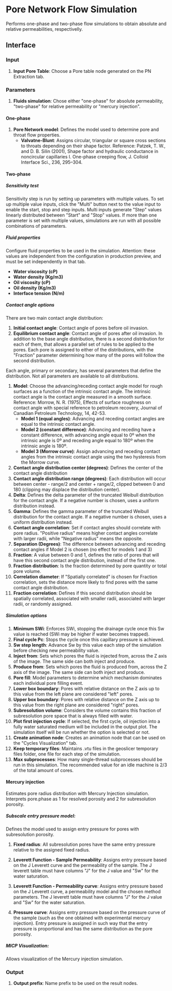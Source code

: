 # Pore Network Flow Simulation

Performs one-phase and two-phase flow simulations to obtain absolute and relative permeabilities, respectivelly.

## Interface

### Input

1. __Input Pore Table__: Choose a Pore table node generated on the PN Extraction tab.

### Parameters

1. __Fluids simulation__: Chose either "one-phase" for absolute permeability, "two-phase" for relative permeability or "mercury injection".

#### One-phase

1. __Pore Network model__: Defines the model used to determine pore and throat flow properties.
	- __Valvatne-Blunt__: Assigns circular, triangular or square cross sections to throats depending on their shape factor. Reference: Patzek, T. W., and D. B. Silin (2001), Shape factor and hydraulic conductance in noncircular capillaries I. One-phase creeping flow, J. Colloid Interface Sci., 236, 295–304.

#### Two-phase

##### Sensitivity test
Sensitivity step is run by setting up parameters with multiple values. To set up multiple value inputs, click the "Multi" button next to the value input to enable the start, stop and step inputs. Multi inputs generate "Step" values linearly distributed between "Start" and "Stop" values. If more than one parameter is set with multiple values, simulations are run with all possible combinations of parameters.


##### Fluid properties

Configure fluid properties to be used in the simulation. Attention: these values are independent from the configuration in production preview, and must be set independently in that tab.

- __Water viscosity (cP)__
- __Water density (Kg/m3)__
- __Oil viscosity (cP)__
- __Oil density (Kg/m3)__
- __Interface tension (N/m)__

##### Contact angle options

There are two main contact angle distribution:
1. __Initial contact angle__: Contact angle of pores before oil invasion.
2. __Equilibrium contact angle__: Contact angle of pores after oil invasion.
In addition to the base angle distribution, there is a second distribution for each of them, that allows a parallel set of rules to be applied to the pores. Each pore is assigned to either of the distributions, with the "Fraction" parameter determining how many of the pores will follow the second distribution.

Each angle, primary or secondary, has several parameters that define the distribution. Not all parameters
are available to all distributions.

1. __Model__: Choose the advancing/receding contact angle model for rough surfaces as a function of the intrinsic contact angle. The intrinsic contact angle is the contact angle measured in a smooth surface. Reference: Morrow, N. R. (1975), Effects of surface roughness on contact angle with special reference to petroleum recovery, Journal of Canadian Petroleum Technology, 14, 42-53.
	- __Model 1 (equal angles)__: Advancing and receding contact angles are equal to the intrinsic contact angle.
	- __Model 2 (constant difference)__: Advancing and receding have a constant difference, with advancing angle equal to 0º when the intrinsic angle is 0º and receding angle equal to 180º when the intrinsic angle is 180º.
	- __Model 3 (Morrow curve)__: Assign advancing and receding contact angles from the intrinsic contact angle using the two hysteresis from the Morrow curve.
2. __Contact angle distribution center (degrees)__: Defines the center of the contact angle distribution
3. __Contact angle distribution range (degrees)__: Each distribution will occur between center - range/2 and center + range/2, clipped between 0 and 180 (clipping may displace the distribution center).
4. __Delta__: Defines the delta parameter of the truncated Weibull distribution for the contact angle. If a negative number is chosen, uses a uniform distribution instead.
5. __Gamma__: Defines the gamma parameter of the truncated Weibull distribution for the contact angle. If a negative number is chosen, uses a uniform distribution instead.
6. __Contact angle correlation__: Set if contact angles should correlate with pore radius. "Positive radius" means higher contact angles correlate with larger radii, while "Negative radius" means the opposite.
7. __Separation (Degrees)__: The difference between advancing and receding contact angles if Model 2 is chosen (no effect for models 1 and 3)
8. __Fraction__: A value between 0 and 1, defines the ratio of pores that will have this second contact angle distribution, instead of the first one.
9. __Fraction distribution__: Is the fraction determined by pore quantity or total pore volume.
10. __Correlation diameter__: If "Spatially correlated" is chosen for Fraction correlation, sets the distance more likely to find pores with the same contact angle distribution.
11. __Fraction correlation__: Defines if this second distribution should be spatially correlated, associated with smaller radii, associated with larger radii, or randomly assigned.

##### Simulation options

1. __Minimum SWi__: Enforces SWi, stopping the drainage cycle once this Sw value is reached (SWi may be higher if water becomes trapped).
2. __Final cycle Pc__: Stops the cycle once this capillary pressure is achieved.
3. __Sw step length__: Advance Sw by this value each step of the simulation before checking new permeability value.
4. __Inject from__: Sets which pores the fluid is injected from, across the Z axis of the image. The same side can both inject and produce.
5. __Produce from__: Sets which pores the fluid is produced from, across the Z axis of the image. The same side can both inject and produce.
6. __Pore fill__: Model parameters to determine which mechanism dominates each individual pore filling event.
7. __Lower box boundary__: Pores with relative distance on the Z axis up to this value from the left plane are considered "left" pores.
8. __Upper box boundary__: Pores with relative distance on the Z axis up to this value from the right plane are considered "right" pores.
9. __Subresolution volume__: Considers the volume contains this fraction of subresolution pore space that is always filled with water.
11. __Plot first injection cycle__: If selected, the first cycle, oil injection into a fully water saturated medium will be included in the output plot. The simulation itself will be run whether the option is selected or not.
12. __Create animation node__: Creates an animation node that can be used on the "Cycles Visualization" tab.
13. __Keep temporary files__: Maintains .vtu files in the geoslicer temporary files folder, one file for each step of the simulation.
14. __Max subprocesses__: How many single-thread subprocesses should be run in this simulation. The recommended value for an idle machine is 2/3 of the total amount of cores.

#### Mercury injection

Estimates pore radius distribution with Mercury Injection simulation. Interprets pore.phase as 1 for resolved porosity and 2 for subresolution porosity. 

##### Subscale entry pressure model:

Defines the model used to assign entry pressure for pores with subresolution porosity.

1. __Fixed radius__: All subresolution pores have the same entry pressure relative to the assigned fixed radius.

2. __Leverett Function - Sample Permeability__: Assigns entry pressure based on the J Leverett curve and the permeability of the sample. The J leverett table must have columns "J" for the J value and "Sw" for the water saturation.

3. __Leverett Function - Permeability curve__: Assigns entry pressure based on the J Leverett curve, a permeability model and the chosen method parameters. The J leverett table must have columns "J" for the J value and "Sw" for the water saturation.

4. __Pressure curve__: Assigns entry pressure based on the pressure curve of the sample (such as the one obtained with experimental mercury injection). Entry pressure is assigned in such way that the entry pressure is proportional and has the same distribution as the pore porosity.

##### MICP Visualization:

Allows visualization of the Mercury injection simulation.

### Output

1. __Output prefix__: Name prefix to be used on the result nodes.
